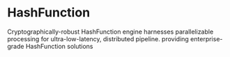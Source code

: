 # HashFunction
Cryptographically-robust HashFunction engine harnesses parallelizable processing for ultra-low-latency, distributed pipeline. providing enterprise-grade HashFunction solutions
